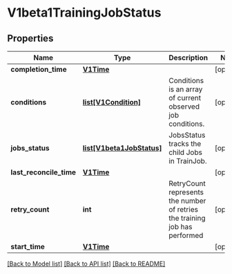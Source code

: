 # V1beta1TrainingJobStatus

## Properties

| Name                    | Type                                              | Description                                                                | Notes      |
|-------------------------|---------------------------------------------------|----------------------------------------------------------------------------|------------|
| **completion_time**     | [**V1Time**](V1Time.md)                           |                                                                            | [optional] |
| **conditions**          | [**list[V1Condition]**](V1Condition.md)           | Conditions is an array of current observed job conditions.                 | [optional] |
| **jobs_status**         | [**list[V1beta1JobStatus]**](V1beta1JobStatus.md) | JobsStatus tracks the child Jobs in TrainJob.                              | [optional] |
| **last_reconcile_time** | [**V1Time**](V1Time.md)                           |                                                                            | [optional] |
| **retry_count**         | **int**                                           | RetryCount represents the number of retries the training job has performed | [optional] |
| **start_time**          | [**V1Time**](V1Time.md)                           |                                                                            | [optional] |

[[Back to Model list]](../README.md#documentation-for-models) [[Back to API list]](../README.md#documentation-for-api-endpoints) [[Back to README]](../README.md)
